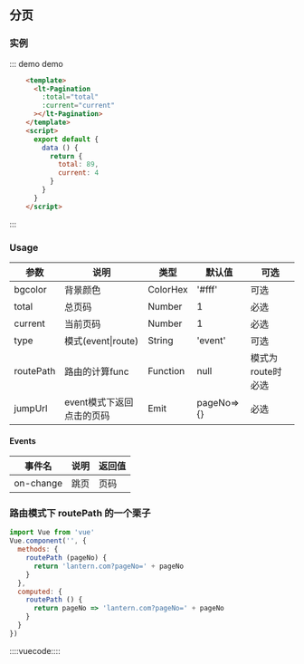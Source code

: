 ## 分页

### 实例

::: demo demo
```html
    <template>
      <lt-Pagination
        :total="total"
        :current="current"
      ></lt-Pagination>
    </template>
    <script>
      export default {
        data () {
          return {
            total: 89,
            current: 4
          }
        }
      }
    </script>
```
:::

### Usage

|参数|说明|类型|默认值|可选|
|---|---|---|---|---|
|bgcolor|背景颜色|ColorHex|'#fff'|可选|
|total|总页码|Number|1|必选|
|current|当前页码|Number|1|必选|
|type|模式(event&#124;route)|String|'event'|可选|
|routePath|路由的计算func|Function|null|模式为route时必选|
|jumpUrl|event模式下返回点击的页码|Emit|pageNo=>{}|必选|

#### Events
事件名|说明|返回值
---|---|---
on-change|跳页|页码

### 路由模式下 routePath 的一个栗子

```javascript
import Vue from 'vue'
Vue.component('', {
  methods: {
    routePath (pageNo) {
      return 'lantern.com?pageNo=' + pageNo
    }
  },
  computed: {
    routePath () {
      return pageNo => 'lantern.com?pageNo=' + pageNo
    }
  }
})
```

::::vuecode::::
<script>
      export default {
        data () {
          return {
            total: 89,
            current: 4
          }
        },
      }
</script>
